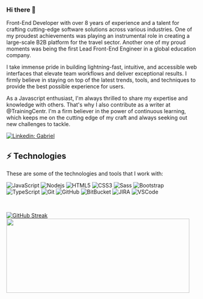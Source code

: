 ### Hi there 👋

Front-End Developer with over 8 years of experience and a talent for crafting cutting-edge software solutions across various industries. One of my proudest achievements was playing an instrumental role in creating a large-scale B2B platform for the travel sector. Another one of my proud moments was being the first Lead Front-End Engineer in a global education company.

I take immense pride in building lightning-fast, intuitive, and accessible web interfaces that elevate team workflows and deliver exceptional results. I firmly believe in staying on top of the latest trends, tools, and techniques to provide the best possible experience for users.

As a Javascript enthusiast, I'm always thrilled to share my expertise and knowledge with others. That's why I also contribute as a writer at @TrainingCentr. I'm a firm believer in the power of continuous learning, which keeps me on the cutting edge of my craft and always seeking out new challenges to tackle.

[![Linkedin: Gabriel](https://img.shields.io/badge/-Linkedin-blue?style=flat-square&logo=Linkedin&logoColor=white&link=https://www.linkedin.com/in/gbsantos/)](https://www.linkedin.com/in/gbsantos/)

## ⚡ Technologies

These are some of the technologies and tools that I work with:

![JavaScript](https://img.shields.io/badge/-JavaScript-black?style=flat-square&logo=javascript)
![Nodejs](https://img.shields.io/badge/-Nodejs-339933?style=flat-square&logo=Node.js&logoColor=white)
![HTML5](https://img.shields.io/badge/-HTML5-E34F26?style=flat-square&logo=html5&logoColor=white)
![CSS3](https://img.shields.io/badge/-CSS3-1572B6?style=flat-square&logo=css3)
![Sass](https://img.shields.io/badge/-Sass-CC6699?style=flat-square&logo=sass&logoColor=white)
![Bootstrap](https://img.shields.io/badge/-Bootstrap-563D7C?style=flat-square&logo=bootstrap)
![TypeScript](https://img.shields.io/badge/-TypeScript-007ACC?style=flat-square&logo=typescript)
![Git](https://img.shields.io/badge/-Git-black?style=flat-square&logo=git)
![GitHub](https://img.shields.io/badge/-GitHub-181717?style=flat-square&logo=github)
![BitBucket](https://img.shields.io/badge/-BitBucket-darkblue?style=flat-square&logo=bitbucket)
![JIRA](https://img.shields.io/badge/-JIRA-0052CC?style=flat-square&logo=jira)
![VSCode](https://img.shields.io/badge/-VSCode-007ACC?style=flat-square&logo=visual-studio-code&logoColor=white)

<br />

[![GitHub Streak](https://github-readme-streak-stats.herokuapp.com?user=gabriel-brito&hide_border=true&border_radius=5)](https://git.io/streak-stats)
<img width="480px" height="195px" align="left" src="https://github-readme-stats.vercel.app/api/top-langs/?username=gabriel-brito&hide=html&layout=compact&theme=buefy" />  

